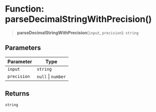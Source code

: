 # Function: parseDecimalStringWithPrecision()

> **parseDecimalStringWithPrecision**(`input`, `precision`): `string`

## Parameters

| Parameter | Type |
| ------ | ------ |
| `input` | `string` |
| `precision` | `null` \| `number` |

## Returns

`string`

